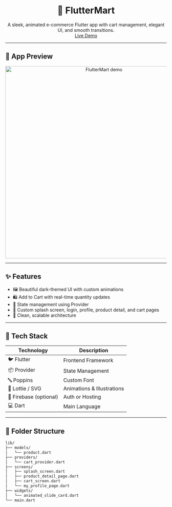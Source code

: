<!-- FlutterMart - README -->
<!-- FlutterMart is an online furnuture ecommerce app -->

<h1 align="center">🛒 FlutterMart</h1>
<!-- <kalesha> -->
<p align="center">
  A sleek, animated e-commerce Flutter app with cart management, elegant UI, and smooth transitions.
  <br/>
  <a href="https://www.youtube.com/shorts/_hhhTlW0mss">Live Demo</a>
</p>

---

## 📱 App Preview

<p align="center">
  <img src="assets/demo.gif" alt="FlutterMart demo" width="600"/>
</p>

---

## ✨ Features

- 🖼️ Beautiful dark-themed UI with custom animations
- 🛍️ Add to Cart with real-time quantity updates
- 🎯 State management using Provider
- 🎨 Custom splash screen, login, profile, product detail, and cart pages
- 🧠 Clean, scalable architecture

---

## 🚀 Tech Stack

| Technology | Description |
|------------|-------------|
| 🐦 Flutter | Frontend Framework |
| 📦 Provider | State Management |
| 🔤 Poppins | Custom Font |
| 🎨 Lottie / SVG | Animations & Illustrations |
| 🧪 Firebase (optional) | Auth or Hosting |
| 💻 Dart | Main Language |

---

## 📁 Folder Structure

```bash
lib/
├── models/
│   └── product.dart
├── providers/
│   └── cart_provider.dart
├── screens/
│   ├── splash_screen.dart
│   ├── product_detail_page.dart
│   ├── cart_screen.dart
│   └── my_profile_page.dart
├── widgets/
│   └── animated_slide_card.dart
└── main.dart
